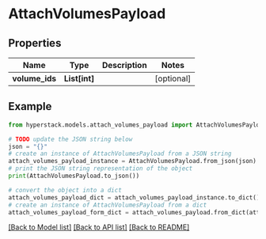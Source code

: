 # AttachVolumesPayload


## Properties

Name | Type | Description | Notes
------------ | ------------- | ------------- | -------------
**volume_ids** | **List[int]** |  | [optional] 

## Example

```python
from hyperstack.models.attach_volumes_payload import AttachVolumesPayload

# TODO update the JSON string below
json = "{}"
# create an instance of AttachVolumesPayload from a JSON string
attach_volumes_payload_instance = AttachVolumesPayload.from_json(json)
# print the JSON string representation of the object
print(AttachVolumesPayload.to_json())

# convert the object into a dict
attach_volumes_payload_dict = attach_volumes_payload_instance.to_dict()
# create an instance of AttachVolumesPayload from a dict
attach_volumes_payload_form_dict = attach_volumes_payload.from_dict(attach_volumes_payload_dict)
```
[[Back to Model list]](../README.md#documentation-for-models) [[Back to API list]](../README.md#documentation-for-api-endpoints) [[Back to README]](../README.md)


